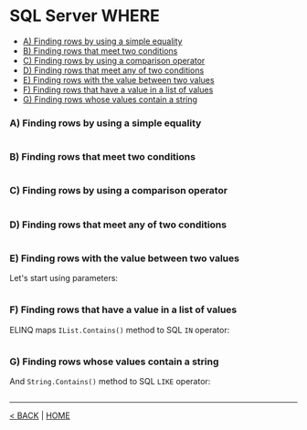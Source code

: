 # SQL Server WHERE

- [A) Finding rows by using a simple equality](#a-finding-rows-by-using-a-simple-equality)
- [B) Finding rows that meet two conditions](#b-finding-rows-that-meet-two-conditions)
- [C) Finding rows by using a comparison operator](#c-finding-rows-by-using-a-comparison-operator)
- [D) Finding rows that meet any of two conditions](#d-finding-rows-that-meet-any-of-two-conditions)
- [E) Finding rows with the value between two values](#e-finding-rows-with-the-value-between-two-values)
- [F) Finding rows that have a value in a list of values](#f-finding-rows-that-have-a-value-in-a-list-of-values)
- [G) Finding rows whose values contain a string](#g-finding-rows-whose-values-contain-a-string)

### A) Finding rows by using a simple equality

```cs --project ../../SqlServerTutorial/SqlServerTutorial.csproj --source-file ../../SqlServerTutorial/Basic/Where.cs --region A
```

### B) Finding rows that meet two conditions

```cs --project ../../SqlServerTutorial/SqlServerTutorial.csproj --source-file ../../SqlServerTutorial/Basic/Where.cs --region B
```

### C) Finding rows by using a comparison operator

```cs --project ../../SqlServerTutorial/SqlServerTutorial.csproj --source-file ../../SqlServerTutorial/Basic/Where.cs --region C
```

### D) Finding rows that meet any of two conditions

```cs --project ../../SqlServerTutorial/SqlServerTutorial.csproj --source-file ../../SqlServerTutorial/Basic/Where.cs --region D
```

### E) Finding rows with the value between two values

Let's start using parameters:

```cs --project ../../SqlServerTutorial/SqlServerTutorial.csproj --source-file ../../SqlServerTutorial/Basic/Where.cs --region E
```

### F) Finding rows that have a value in a list of values

ELINQ maps `IList.Contains()` method to SQL `IN` operator:

```cs --project ../../SqlServerTutorial/SqlServerTutorial.csproj --source-file ../../SqlServerTutorial/Basic/Where.cs --region F
```

### G) Finding rows whose values contain a string

And `String.Contains()` method to SQL `LIKE` operator:

```cs --project ../../SqlServerTutorial/SqlServerTutorial.csproj --source-file ../../SqlServerTutorial/Basic/Where.cs --region G
```

---

[< BACK](Basic.md) | [HOME](/)
